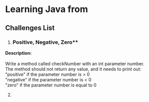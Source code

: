 # Learning Java from

## Challenges List 

1. ### Positive, Negative, Zero**<br>
  **Description:** <br>
  <br>
  Write a method called checkNumber with an int parameter number.<br>
  The method should not return any value, and it needs to print out:<br>
  "positive" if the parameter number is > 0<br>
  "negative" if the parameter number is < 0<br>
  "zero" if the parameter number is equal to 0<br>

2. 


